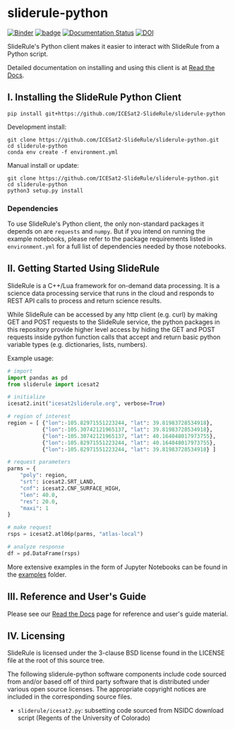# sliderule-python

[![Binder](https://mybinder.org/badge_logo.svg)](https://gke.mybinder.org/v2/gh/ICESat2-SlideRule/sliderule-python/main?urlpath=lab)
[![badge](https://img.shields.io/static/v1.svg?logo=Jupyter&label=PangeoBinderAWS&message=us-west-2&color=orange)](https://aws-uswest2-binder.pangeo.io/v2/gh/ICESat2-SlideRule/sliderule-python/main?urlpath=lab)
[![Documentation Status](https://readthedocs.org/projects/sliderule-python/badge/?version=latest)](https://sliderule-python.readthedocs.io/en/latest/?badge=latest)
[![DOI](https://zenodo.org/badge/311384982.svg)](https://zenodo.org/badge/latestdoi/311384982)

SlideRule's Python client makes it easier to interact with SlideRule from a Python script.

Detailed documentation on installing and using this client is at [Read the Docs](https://sliderule-python.readthedocs.io).

## I. Installing the SlideRule Python Client
```
pip install git+https://github.com/ICESat2-SlideRule/sliderule-python
```

Development install:
```
git clone https://github.com/ICESat2-SlideRule/sliderule-python.git
cd sliderule-python
conda env create -f environment.yml
```

Manual install or update:
```
git clone https://github.com/ICESat2-SlideRule/sliderule-python.git
cd sliderule-python
python3 setup.py install
```

### Dependencies

To use SlideRule's Python client, the only non-standard packages it depends on are `requests` and `numpy`.  But if you intend on running the example notebooks, please refer to the package requirements listed in `environment.yml` for a full list of dependencies needed by those notebooks.

## II. Getting Started Using SlideRule

SlideRule is a C++/Lua framework for on-demand data processing. It is a science data processing service that runs in the cloud and responds to REST API calls to process and return science results.

While SlideRule can be accessed by any http client (e.g. curl) by making GET and POST requests to the SlideRule service, the python packages in this repository provide higher level access by hiding the GET and POST requests inside python function calls that accept and return basic python variable types (e.g. dictionaries, lists, numbers).

Example usage:
```python
# import
import pandas as pd
from sliderule import icesat2

# initialize
icesat2.init("icesat2sliderule.org", verbose=True)

# region of interest 
region = [ {"lon":-105.82971551223244, "lat": 39.81983728534918},
           {"lon":-105.30742121965137, "lat": 39.81983728534918},
           {"lon":-105.30742121965137, "lat": 40.164048017973755},
           {"lon":-105.82971551223244, "lat": 40.164048017973755},
           {"lon":-105.82971551223244, "lat": 39.81983728534918} ]

# request parameters
parms = {
    "poly": region,
    "srt": icesat2.SRT_LAND, 
    "cnf": icesat2.CNF_SURFACE_HIGH,
    "len": 40.0,
    "res": 20.0,
    "maxi": 1
}

# make request
rsps = icesat2.atl06p(parms, "atlas-local")

# analyze response
df = pd.DataFrame(rsps)
```

More extensive examples in the form of Jupyter Notebooks can be found in the [examples](examples/) folder.

## III. Reference and User's Guide

Please see our [Read the Docs](https://sliderule-python.readthedocs.io) page for reference and user's guide material.

## IV. Licensing

SlideRule is licensed under the 3-clause BSD license found in the LICENSE file at the root of this source tree.

The following sliderule-python software components include code sourced from and/or based off of third party software 
that is distributed under various open source licenses. The appropriate copyright notices are included in the 
corresponding source files.
* `sliderule/icesat2.py`: subsetting code sourced from NSIDC download script (Regents of the University of Colorado)
